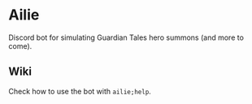 # Ailie

Discord bot for simulating Guardian Tales hero summons (and more to come).

## Wiki

Check how to use the bot with `ailie;help`.
